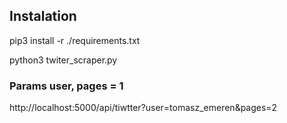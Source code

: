 ## Instalation

pip3 install -r ./requirements.txt

python3 twiter_scraper.py

### Params user, pages = 1

http://localhost:5000/api/tiwtter?user=tomasz_emeren&pages=2
